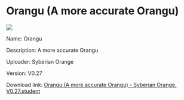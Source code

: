 # Orangu (A more accurate Orangu)

<img src = "https://raw.githubusercontent.com/Arbiter1223/Koukou-Gurashi-Custom-Students/master/Students/Files/Orangu%20(A%20more%20accurate%20Orangu).png">

Name: Orangu

Description: A more accurate Orangu

Uploader: Syberian Orange

Version: V0.27

Download link: <a href="https://raw.githubusercontent.com/Arbiter1223/Koukou-Gurashi-Custom-Students/master/Students/Files/Orangu%20(A%20more%20accurate%20Orangu)%20-%20Syberian%20Orange%2C%20V0.27.student">Orangu (A more accurate Orangu) - Syberian Orange, V0.27.student</a>
